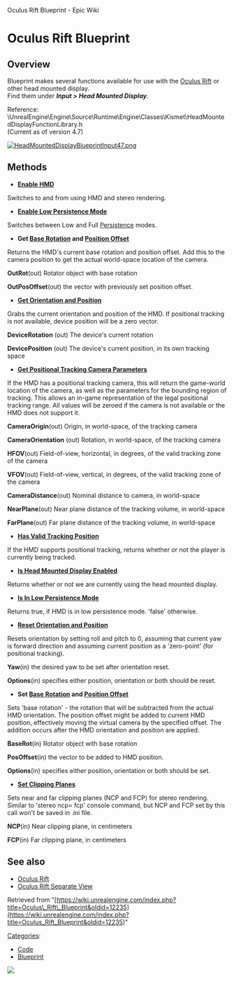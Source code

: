 Oculus Rift Blueprint - Epic Wiki                    

Oculus Rift Blueprint
=====================

Overview
--------

Blueprint makes several functions available for use with the [Oculus Rift](/Oculus_Rift "Oculus Rift") or other head mounted display.  
Find them under _**Input > Head Mounted Display**_.

Reference: \\UnrealEngine\\Engine\\Source\\Runtime\\Engine\\Classes\\Kismet\\HeadMountedDisplayFunctionLibrary.h  
(Current as of version 4.7)

[![HeadMountedDisplayBlueprintInput47.png](https://d26ilriwvtzlb.cloudfront.net/9/9a/HeadMountedDisplayBlueprintInput47.png)](/File:HeadMountedDisplayBlueprintInput47.png)

Methods
-------

*   **[Enable HMD](https://docs.unrealengine.com/latest/INT/API/Runtime/HeadMountedDisplay/IHeadMountedDisplay/EnableHMD/index.html)**

Switches to and from using HMD and stereo rendering.

*   **[Enable Low Persistence Mode](https://docs.unrealengine.com/latest/INT/API/Runtime/HeadMountedDisplay/IHeadMountedDisplay/EnableLowPersistenceMode/index.html)**

Switches between Low and Full [Persistence](http://www.roadtovr.com/ces-2014-oculus-rift-crystal-cove-prototype-palmer-luckey-nate-mitchell-low-persistence-positional-tracking-interview-video/) modes.

*   **Get [Base Rotation](https://docs.unrealengine.com/latest/INT/API/Runtime/HeadMountedDisplay/IHeadMountedDisplay/GetBaseRotation/index.html) and [Position Offset](https://docs.unrealengine.com/latest/INT/API/Runtime/HeadMountedDisplay/IHeadMountedDisplay/GetPositionOffset/index.html)**

Returns the HMD's current base rotation and position offset. Add this to the camera position to get the actual world-space location of the camera.

**OutRot**(out) Rotator object with base rotation

**OutPosOffset**(out) the vector with previously set position offset.

*   **[Get Orientation and Position](https://docs.unrealengine.com/latest/INT/API/Runtime/HeadMountedDisplay/IHeadMountedDisplay/GetCurrentOrient-/index.html)**

Grabs the current orientation and position of the HMD. If positional tracking is not available, device position will be a zero vector.

**DeviceRotation** (out) The device's current rotation

**DevicePosition** (out) The device's current position, in its own tracking space

*   **[Get Positional Tracking Camera Parameters](https://docs.unrealengine.com/latest/INT/API/Runtime/HeadMountedDisplay/IHeadMountedDisplay/GetPositionalTra-/index.html)**

If the HMD has a positional tracking camera, this will return the game-world location of the camera, as well as the parameters for the bounding region of tracking. This allows an in-game representation of the legal positional tracking range. All values will be zeroed if the camera is not available or the HMD does not support it.

**CameraOrigin**(out) Origin, in world-space, of the tracking camera

**CameraOrientation** (out) Rotation, in world-space, of the tracking camera

**HFOV**(out) Field-of-view, horizontal, in degrees, of the valid tracking zone of the camera

**VFOV**(out) Field-of-view, vertical, in degrees, of the valid tracking zone of the camera

**CameraDistance**(out) Nominal distance to camera, in world-space

**NearPlane**(out) Near plane distance of the tracking volume, in world-space

**FarPlane**(out) Far plane distance of the tracking volume, in world-space

*   **[Has Valid Tracking Position](https://docs.unrealengine.com/latest/INT/API/Runtime/HeadMountedDisplay/IHeadMountedDisplay/HasValidTrackingPosition/index.html)**

If the HMD supports positional tracking, returns whether or not the player is currently being tracked.

*   **[Is Head Mounted Display Enabled](https://docs.unrealengine.com/latest/INT/API/Runtime/HeadMountedDisplay/IHeadMountedDisplay/IsHMDEnabled/index.html)**

Returns whether or not we are currently using the head mounted display.

*   **[Is In Low Persistence Mode](https://docs.unrealengine.com/latest/INT/API/Runtime/HeadMountedDisplay/IHeadMountedDisplay/IsInLowPersistenceMode/index.html)**

Returns true, if HMD is in low persistence mode. 'false' otherwise.

*   **[Reset Orientation and Position](https://docs.unrealengine.com/latest/INT/API/Runtime/HeadMountedDisplay/IHeadMountedDisplay/ResetOrientationAndPosition/index.html)**

Resets orientation by setting roll and pitch to 0, assuming that current yaw is forward direction and assuming current position as a 'zero-point' (for positional tracking).

**Yaw**(in) the desired yaw to be set after orientation reset.

**Options**(in) specifies either position, orientation or both should be reset.

*   **Set [Base Rotation](https://docs.unrealengine.com/latest/INT/API/Runtime/HeadMountedDisplay/IHeadMountedDisplay/SetBaseRotation/index.html) and [Position Offset](https://docs.unrealengine.com/latest/INT/API/Runtime/HeadMountedDisplay/IHeadMountedDisplay/SetPositionOffset/index.html)**

Sets 'base rotation' - the rotation that will be subtracted from the actual HMD orientation. The position offset might be added to current HMD position, effectively moving the virtual camera by the specified offset. The addition occurs after the HMD orientation and position are applied.

**BaseRot**(in) Rotator object with base rotation

**PosOffset**(in) the vector to be added to HMD position.

**Options**(in) specifies either position, orientation or both should be set.

*   **[Set Clipping Planes](https://docs.unrealengine.com/latest/INT/API/Runtime/HeadMountedDisplay/IHeadMountedDisplay/SetClippingPlanes/index.html)**

Sets near and far clipping planes (NCP and FCP) for stereo rendering. Similar to 'stereo ncp= fcp' console command, but NCP and FCP set by this call won't be saved in .ini file.

**NCP**(in) Near clipping plane, in centimeters

**FCP**(in) Far clipping plane, in centimeters

See also
--------

*   [Oculus Rift](/Oculus_Rift "Oculus Rift")
*   [Oculus Rift Separate View](/Oculus_Rift_Separate_View "Oculus Rift Separate View")

Retrieved from "[https://wiki.unrealengine.com/index.php?title=Oculus\_Rift\_Blueprint&oldid=12235](https://wiki.unrealengine.com/index.php?title=Oculus_Rift_Blueprint&oldid=12235)"

[Categories](/Special:Categories "Special:Categories"):

*   [Code](/Category:Code "Category:Code")
*   [Blueprint](/Category:Blueprint "Category:Blueprint")

  ![](https://tracking.unrealengine.com/track.png)